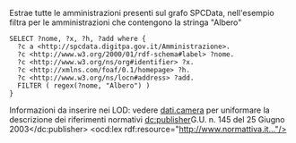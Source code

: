 Estrae tutte le amministrazioni presenti sul grafo SPCData, nell'esempio filtra per le amministrazioni che contengono la stringa "Albero"

```SPARQL
SELECT ?nome, ?x, ?h, ?add where {
  ?c a <http://spcdata.digitpa.gov.it/Amministrazione>.
  ?c <http://www.w3.org/2000/01/rdf-schema#label> ?nome. 
  ?c <http://www.w3.org/ns/org#identifier> ?x.
  ?c <http://xmlns.com/foaf/0.1/homepage> ?h.
  ?c <http://www.w3.org/ns/locn#address> ?add.
  FILTER ( regex(?nome, "Albero") ) 
}
```

Informazioni da inserire nei LOD:
vedere [dati.camera](http://dati.camera.it/it/download/atti-e-votazioni.html) per uniformare la descrizione dei riferimenti normativi
<dc:publisher>G.U. n. 145 del 25 Giugno 2003</dc:publisher>
<ocd:lex rdf:resource="http://www.normattiva.it..."/>
